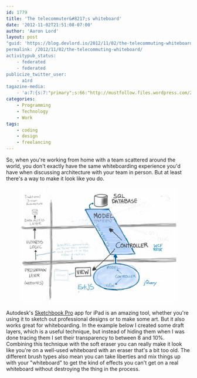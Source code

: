 ```yaml
---
id: 1779
title: 'The telecommuter&#8217;s whiteboard'
date: '2012-11-02T21:51:08-07:00'
author: 'Aaron Lord'
layout: post
"guid: 'https://blog.devlord.io/2012/11/02/the-telecommuting-whiteboard/'
permalink: /2012/11/02/the-telecommuting-whiteboard/
activitypub_status:
    - federated
    - federated
publicize_twitter_user:
    - a1rd
tagazine-media:
    - 'a:7:{s:7:"primary";s:66:"http://mustfollow.files.wordpress.com/2012/11/20121102-2248511.jpg";s:6:"images";a:1:{s:66:"http://mustfollow.files.wordpress.com/2012/11/20121102-2248511.jpg";a:6:{s:8:"file_url";s:66:"http://mustfollow.files.wordpress.com/2012/11/20121102-2248511.jpg";s:5:"width";i:2048;s:6:"height";i:1536;s:4:"type";s:5:"image";s:4:"area";i:3145728;s:9:"file_path";b:0;}}s:6:"videos";a:0:{}s:11:"image_count";i:1;s:6:"author";s:8:"28099389";s:7:"blog_id";s:8:"28571045";s:9:"mod_stamp";s:19:"2012-11-03 05:51:29";}'
categories:
    - Programming
    - Technology
    - Work
tags:
    - coding
    - design
    - freelancing
---
```


<!-- wp:paragraph -->
<p>So, when you're working from home with a team scattered around the world, you don't exactly have the same whiteboarding experience you'd have when discussing architecture with your team in person. But at least there's a way to make it look like you do.</p>
<!-- /wp:paragraph -->

<!-- wp:image {"linkDestination":"custom"} -->
<figure class="wp-block-image"><a href="/assets/img/2012/11/20121102-2248511.jpg"><img src="/assets/img/2012/11/20121102-2248511.jpg" alt="20121102-224851.jpg"/></a></figure>
<!-- /wp:image -->

<!-- wp:paragraph -->
<p>Autodesk's <a href="http:// https://itunes.apple.com/us/app/sketchbook-pro-for-ipad/id364253478?mt=8">Sketchbook Pro</a> app for iPad is an amazing tool, whether you're using it to sketch out professional designs or to make some art. But it also works great for whiteboarding. In the example below I created some draft layers, which is a useful technique, but instead of hiding them when I was done tracing them I set their transparency to between 8 and 10%. Combining this technique with the soft eraser you can really make it look like you're on a well-used whiteboard with an eraser that's a bit too old. The different brush types also mean you can take liberties and mix things up with your "whiteboard" to get the kind of effects you can't get on a real whiteboard without destroying the thing in the process.</p>
<!-- /wp:paragraph -->